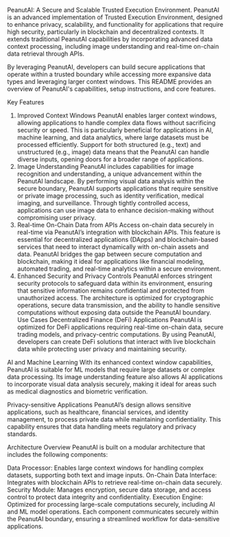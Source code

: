 PeanutAI: A Secure and Scalable Trusted Execution Environment.
PeanutAI is an advanced implementation of Trusted Execution Environment, designed to enhance privacy, scalability, and functionality for applications that require high security, particularly in blockchain and decentralized contexts. It extends traditional PeanutAI capabilities by incorporating advanced data context processing, including image understanding and real-time on-chain data retrieval through APIs.

By leveraging PeanutAI, developers can build secure applications that operate within a trusted boundary while accessing more expansive data types and leveraging larger context windows. This README provides an overview of PeanutAI's capabilities, setup instructions, and core features.

Key Features
1. Improved Context Windows
PeanutAI enables larger context windows, allowing applications to handle complex data flows without sacrificing security or speed. This is particularly beneficial for applications in AI, machine learning, and data analytics, where large datasets must be processed efficiently.
Support for both structured (e.g., text) and unstructured (e.g., image) data means that the PeanutAI can handle diverse inputs, opening doors for a broader range of applications.
2. Image Understanding
PeanutAI includes capabilities for image recognition and understanding, a unique advancement within the PeanutAI landscape. By performing visual data analysis within the secure boundary, PeanutAI supports applications that require sensitive or private image processing, such as identity verification, medical imaging, and surveillance.
Through tightly controlled access, applications can use image data to enhance decision-making without compromising user privacy.
3. Real-time On-Chain Data from APIs
Access on-chain data securely in real-time via PeanutAI’s integration with blockchain APIs. This feature is essential for decentralized applications (DApps) and blockchain-based services that need to interact dynamically with on-chain assets and data.
PeanutAI bridges the gap between secure computation and blockchain, making it ideal for applications like financial modeling, automated trading, and real-time analytics within a secure environment.
4. Enhanced Security and Privacy Controls
PeanutAI enforces stringent security protocols to safeguard data within its environment, ensuring that sensitive information remains confidential and protected from unauthorized access.
The architecture is optimized for cryptographic operations, secure data transmission, and the ability to handle sensitive computations without exposing data outside the PeanutAI boundary.
Use Cases
Decentralized Finance (DeFi) Applications
PeanutAI is optimized for DeFi applications requiring real-time on-chain data, secure trading models, and privacy-centric computations. By using PeanutAI, developers can create DeFi solutions that interact with live blockchain data while protecting user privacy and maintaining security.

AI and Machine Learning
With its enhanced context window capabilities, PeanutAI is suitable for ML models that require large datasets or complex data processing. Its image understanding feature also allows AI applications to incorporate visual data analysis securely, making it ideal for areas such as medical diagnostics and biometric verification.

Privacy-sensitive Applications
PeanutAI’s design allows sensitive applications, such as healthcare, financial services, and identity management, to process private data while maintaining confidentiality. This capability ensures that data handling meets regulatory and privacy standards.

Architecture Overview
PeanutAI is built on a modular architecture that includes the following components:

Data Processor: Enables large context windows for handling complex datasets, supporting both text and image inputs.
On-Chain Data Interface: Integrates with blockchain APIs to retrieve real-time on-chain data securely.
Security Module: Manages encryption, secure data storage, and access control to protect data integrity and confidentiality.
Execution Engine: Optimized for processing large-scale computations securely, including AI and ML model operations.
Each component communicates securely within the PeanutAI boundary, ensuring a streamlined workflow for data-sensitive applications.

